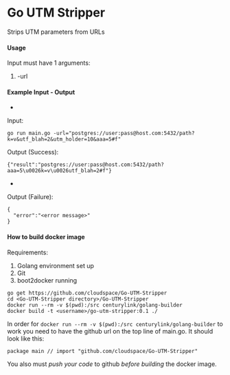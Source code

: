 # Go UTM Stripper
Strips UTM parameters from URLs

#### Usage
Input must have 1 arguments:

1.  -url

#### Example Input - Output
-
Input:
```
go run main.go -url="postgres://user:pass@host.com:5432/path?k=v&utf_blah=2&utm_holder=10&aaa=5#f"
```
Output (Success):
```
{"result":"postgres://user:pass@host.com:5432/path?aaa=5\u0026k=v\u0026utf_blah=2#f"}
```
-
Output (Failure):
```
{
  "error":"<error message>"
}
```

#### How to build docker image
Requirements:

1. Golang environment set up
2. Git
3. boot2docker running

```
go get https://github.com/cloudspace/Go-UTM-Stripper
cd <Go-UTM-Stripper directory>/Go-UTM-Stripper
docker run --rm -v $(pwd):/src centurylink/golang-builder
docker build -t <username>/go-utm-stripper:0.1 ./

```

In order for `docker run --rm -v $(pwd):/src centurylink/golang-builder` to work you need to have the github url on the top line of main.go. It should look like this:
```
package main // import "github.com/cloudspace/Go-UTM-Stripper"
```
You also must *push your code* to github *before building* the docker image.
